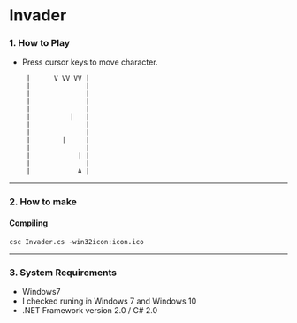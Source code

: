 
# Invader #


### 1. How to Play ###

 * Press cursor keys to move character.


	 	|      V VV VV |
	 	|              |
	 	|              |
	 	|              |
	 	|              |
	 	|          |   |
	 	|              |
	 	|              |
	 	|        |     |
	 	|              |
	 	|            | |
	 	|              |
	 	|            A |


------------------------------------------------------------
### 2. How to make ###

#### Compiling ####
	csc Invader.cs -win32icon:icon.ico
---
### 3. System Requirements ###

 *  Windows7 
  * I checked runing in Windows 7 and Windows 10
 *  .NET Framework version 2.0 / C# 2.0
